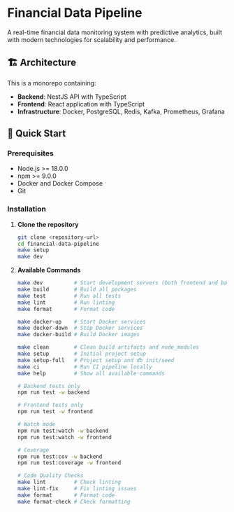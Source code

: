 # Financial Data Pipeline

A real-time financial data monitoring system with predictive analytics, built with modern technologies for scalability and performance.

## 🏗️ Architecture

This is a monorepo containing:

- **Backend**: NestJS API with TypeScript
- **Frontend**: React application with TypeScript
- **Infrastructure**: Docker, PostgreSQL, Redis, Kafka, Prometheus, Grafana

## 🚀 Quick Start

### Prerequisites

- Node.js >= 18.0.0
- npm >= 9.0.0
- Docker and Docker Compose
- Git

### Installation

1. **Clone the repository**
   ```bash
   git clone <repository-url>
   cd financial-data-pipeline
   make setup
   make dev

1. **Available Commands**
    ```bash
    make dev          # Start development servers (both frontend and backend)
    make build        # Build all packages
    make test         # Run all tests
    make lint         # Run linting
    make format       # Format code

    make docker-up    # Start Docker services
    make docker-down  # Stop Docker services  
    make docker-build # Build Docker images

    make clean        # Clean build artifacts and node_modules
    make setup        # Initial project setup
    make setup-full   # Project setup and db init/seed
    make ci           # Run CI pipeline locally
    make help         # Show all available commands

    # Backend tests only
    npm run test -w backend

    # Frontend tests only  
    npm run test -w frontend

    # Watch mode
    npm run test:watch -w backend
    npm run test:watch -w frontend

    # Coverage
    npm run test:cov -w backend
    npm run test:coverage -w frontend

    # Code Quality Checks
    make lint         # Check linting
    make lint-fix     # Fix linting issues
    make format       # Format code
    make format-check # Check formatting
```